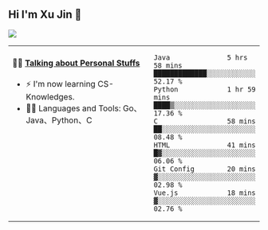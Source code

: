 
## Hi I'm Xu Jin 👋
![](https://komarev.com/ghpvc/?username=jiayouxujin&color=brightgreen&label=PROFILE+VIEWS)



<table align="center">
<tr>
<td valign="top" width="60%">

#### 🏋️‍♀️ <a href="https://github.com/jiayouxujin" target="_blank">Talking about Personal Stuffs</a>
<!-- recent_releases starts -->

- ⚡  I'm now learning CS-Knowledges.  
- 🏊‍♂️ Languages and Tools: Go、Java、Python、C
<!-- recent_releases ends -->
</td>
<td>
 
<!--START_SECTION:waka-->

```text
Java              5 hrs 58 mins   █████████████░░░░░░░░░░░░   52.17 %
Python            1 hr 59 mins    ████▒░░░░░░░░░░░░░░░░░░░░   17.36 %
C                 58 mins         ██░░░░░░░░░░░░░░░░░░░░░░░   08.48 %
HTML              41 mins         █▓░░░░░░░░░░░░░░░░░░░░░░░   06.06 %
Git Config        20 mins         ▓░░░░░░░░░░░░░░░░░░░░░░░░   02.98 %
Vue.js            18 mins         ▓░░░░░░░░░░░░░░░░░░░░░░░░   02.76 %
```

<!--END_SECTION:waka-->
 
</td>
</tr>
</table>






